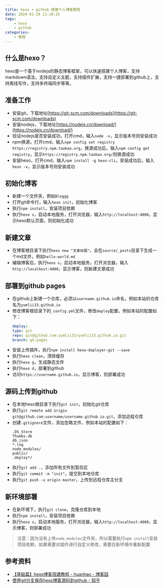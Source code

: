 ```yaml
---
title: hexo + github 搭建个人博客教程
date: 2024-01-20 21:10:25
tags:
    - hexo
    - github
categories:
    - 教程
---
```



## 什么是hexo？

hexo是一个基于nodejs的静态博客框架，可以快速搭建个人博客，支持markdown语法，支持自定义主题，支持插件扩展，支持一键部署到github上，支持离线写作，支持多终端同步等等。

## 准备工作

- 安装git，下载地址[https://git-scm.com/downloads](https://git-scm.com/downloads)
- 安装nodejs，下载地址[https://nodejs.cn/download/](https://nodejs.cn/download/)
- 验证nodejs是否安装成功，打开cmd，输入`node -v`，显示版本号则安装成功
- npm换源，打开cmd，输入`npm config set registry https://registry.npm.taobao.org`，换源成功后，输入`npm config get registry`，显示`https://registry.npm.taobao.org/`则换源成功
- 安装hexo，打开cmd，输入`npm install -g hexo-cli`，安装成功后，输入`hexo -v`，显示版本号则安装成功


<!-- more -->


## 初始化博客

- 新建一个文件夹，例如`Bloggg`
- 打开git命令行，输入`hexo init`，初始化博客
- 执行`npm install`，安装项目依赖
- 执行`hexo s`，启动本地服务，打开浏览器，输入`http://localhost:4000`，显示hexo默认页面，则初始化成功


## 新建文章

- 在博客根目录下执行`hexo new "文章标题"`，会在`source/_posts`目录下生成一个md文件，例如`hello-world.md`
- 编辑博客后，执行`hexo s`，启动本地服务，打开浏览器，输入`http://localhost:4000`，显示博客，则新建文章成功

## 部署到github pages

- 在github上新建一个仓库，必须以`username.github.io`命名，例如本站的仓库名为`yumlii33.github.io`
- 修改博客根目录下的`_config.yml`文件，修改`deploy`配置，例如本站的配置如下：
    ```yml
    deploy:
    type: git
    repo: git@github.com:yumlii33/yumlii33.github.io.git
    branch: gh-pages
    ```
- 安装上传插件，执行`npm install hexo-deployer-git --save`
- 执行`hexo clean`，清除缓存
- 执行`hexo g`，生成静态文件
- 执行`hexo d`，部署到github
- 访问`https://username.github.io`，显示博客，则部署成功

## 源码上传到github

- 在本地hexo根目录下执行`git init`，初始化git仓库
- 执行`git remote add origin git@github.com:username/username.github.io.git`，添加远程仓库
- 创建`.gitignore`文件，添加忽略文件，例如本站的配置如下：
    ```gitignore
    .DS_Store
    Thumbs.db
    db.json
    *.log
    node_modules/
    public/
    .deploy*/
    ```
- 执行`git add .`，添加所有文件到暂存区
- 执行`git commit -m "init"`，提交到本地仓库
- 执行`git push -u origin master`，上传到远程仓库主分支

## 新环境部署

- 在新环境下，执行`git clone`，克隆仓库到本地
- 执行`npm install`，安装项目依赖
- 执行`hexo s`，启动本地服务，打开浏览器，输入`http://localhost:4000`，显示博客，则部署成功

> 注意：因为没有上传`node_modules`文件夹，所以需要执行`npm install`安装项目依赖，如果需要对插件进行自定义修改，需要在新环境中重新配置

## 参考资料

- [【基础篇】hexo博客搭建教程 - huanhao - 博客园](https://www.cnblogs.com/huanhao/p/hexobase.html)
- [使用git分支保存hexo博客源码到github - 知乎](https://zhuanlan.zhihu.com/p/71544809)